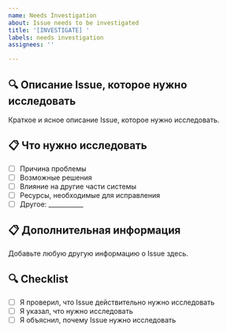```yaml
---
name: Needs Investigation
about: Issue needs to be investigated
title: '[INVESTIGATE] '
labels: needs investigation
assignees: ''

---
```


## 🔍 Описание Issue, которое нужно исследовать
Краткое и ясное описание Issue, которое нужно исследовать.

## 📋 Что нужно исследовать
- [ ] Причина проблемы
- [ ] Возможные решения
- [ ] Влияние на другие части системы
- [ ] Ресурсы, необходимые для исправления
- [ ] Другое: ___________

## 📋 Дополнительная информация
Добавьте любую другую информацию о Issue здесь.

## 🔍 Checklist
- [ ] Я проверил, что Issue действительно нужно исследовать
- [ ] Я указал, что нужно исследовать
- [ ] Я объяснил, почему Issue нужно исследовать
